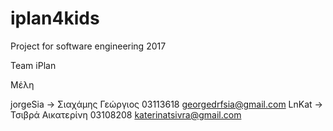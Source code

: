 # iplan4kids
Project for software engineering 2017

Team iPlan

Μέλη

jorgeSia -> Σιαχάμης Γεώργιος 03113618 georgedrfsia@gmail.com
LnKat    -> Τσιβρά Αικατερίνη 03108208 katerinatsivra@gmail.com
